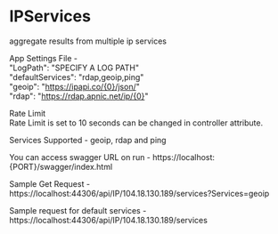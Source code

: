 # IPServices
aggregate results from multiple ip services

App Settings File -  
"LogPath": "SPECIFY A LOG PATH"  
"defaultServices": "rdap,geoip,ping"  
"geoip": "https://ipapi.co/{0}/json/"   
"rdap": "https://rdap.apnic.net/ip/{0}"  

Rate Limit  
Rate Limit is set to 10 seconds can be changed in controller attribute.  

Services Supported - geoip, rdap and ping

You can access swagger URL on run - https://localhost:{PORT}/swagger/index.html  

Sample Get Request - https://localhost:44306/api/IP/104.18.130.189/services?Services=geoip

Sample request for default services - https://localhost:44306/api/IP/104.18.130.189/services



